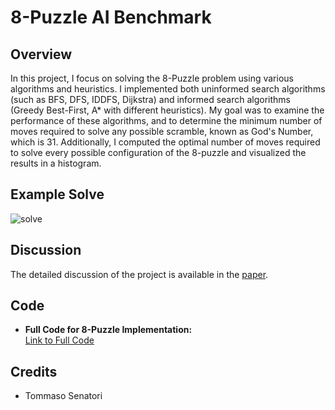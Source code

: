 # 8-Puzzle AI Benchmark

## Overview
In this project, I focus on solving the 8-Puzzle problem using various algorithms and heuristics. I implemented both uninformed search algorithms (such as BFS, DFS, IDDFS, Dijkstra) and informed search algorithms (Greedy Best-First, A* with different heuristics). My goal was to examine the performance of these algorithms, and to determine the minimum number of moves required to solve any possible scramble, known as God's Number, which is 31. Additionally, I computed the optimal number of moves required to solve every possible configuration of the 8-puzzle and visualized the results in a histogram.

## Example Solve
![solve](https://github.com/user-attachments/assets/5637bcf0-547a-47bd-9154-c3507ce5ab16)

## Discussion
The detailed discussion of the project is available in the [paper](8-puzzle.pdf).

## Code
- **Full Code for 8-Puzzle Implementation:**  
  [Link to Full Code](8Puzzle_Code.ipynb)

## Credits
- Tommaso Senatori
